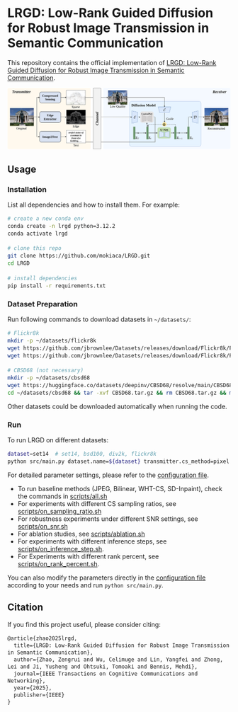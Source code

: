 # LRGD: Low-Rank Guided Diffusion for Robust Image Transmission in Semantic Communication

This repository contains the official implementation of [LRGD: Low-Rank Guided Diffusion for Robust Image Transmission in Semantic Communication](https://ieeexplore.ieee.org/document/11078451).

![framework](figure/framework.svg)

## Usage

### Installation

List all dependencies and how to install them. For example:

```bash
# create a new conda env
conda create -n lrgd python=3.12.2
conda activate lrgd

# clone this repo
git clone https://github.com/mokiaca/LRGD.git
cd LRGD

# install dependencies
pip install -r requirements.txt
```

### Dataset Preparation

Run following commands to download datasets in `~/datasets/`:

```bash
# Flickr8k
mkdir -p ~/datasets/flickr8k
wget https://github.com/jbrownlee/Datasets/releases/download/Flickr8k/Flickr8k_Dataset.zip -P ~/datasets/flickr8k
wget https://github.com/jbrownlee/Datasets/releases/download/Flickr8k/Flickr8k_text.zip -P ~/datasets/flickr8k

# CBSD68 (not necessary)
mkdir -p ~/datasets/cbsd68
wget https://huggingface.co/datasets/deepinv/CBSD68/resolve/main/CBSD68.tar.gz -P ~/datasets/cbsd68
cd ~/datasets/cbsd68 && tar -xvf CBSD68.tar.gz && rm CBSD68.tar.gz && mv CBSD68/0/* . && rm -r CBSD68
```

Other datasets could be downloaded automatically when running the code.

### Run

To run LRGD on different datasets:

```bash
dataset=set14  # set14, bsd100, div2k, flickr8k
python src/main.py dataset.name=${dataset} transmitter.cs_method=pixel receiver.method=sd receiver.stable_diffusion.method=lowrank
```

For detailed parameter settings, please refer to the [configuration file](conf/config.yaml).

- To run baseline methods (JPEG, Bilinear, WHT-CS, SD-Inpaint), check the commands in [scripts/all.sh](scripts/all.sh)
- For experiments with different CS sampling ratios, see [scripts/on_sampling_ratio.sh](scripts/on_sampling_ratio.sh)
- For robustness experiments under different SNR settings, see [scripts/on_snr.sh](scripts/on_snr.sh)
- For ablation studies, see [scripts/ablation.sh](scripts/ablation.sh)
- For experiments with different inference steps, see [scripts/on_inference_step.sh](scripts/on_inference_step.sh).
- For Experiments with different rank percent, see [scripts/on_rank_percent.sh](scripts/on_rank_percent.sh).

You can also modify the parameters directly in the [configuration file](conf/config.yaml) according to your needs and run `python src/main.py`.

## Citation

If you find this project useful, please consider citing:

```text
@article{zhao2025lrgd,
  title={LRGD: Low-Rank Guided Diffusion for Robust Image Transmission in Semantic Communication},
  author={Zhao, Zengrui and Wu, Celimuge and Lin, Yangfei and Zhong, Lei and Ji, Yusheng and Ohtsuki, Tomoaki and Bennis, Mehdi},
  journal={IEEE Transactions on Cognitive Communications and Networking},
  year={2025},
  publisher={IEEE}
}
```
